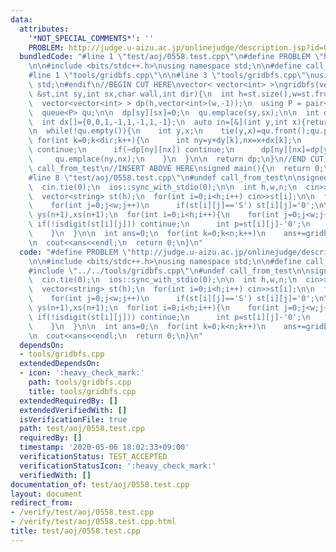 ```yaml
---
data:
  attributes:
    '*NOT_SPECIAL_COMMENTS*': ''
    PROBLEM: http://judge.u-aizu.ac.jp/onlinejudge/description.jsp?id=0558
  bundledCode: "#line 1 \"test/aoj/0558.test.cpp\"\n#define PROBLEM \"http://judge.u-aizu.ac.jp/onlinejudge/description.jsp?id=0558\"\
    \n\n#include <bits/stdc++.h>\nusing namespace std;\n\n#define call_from_test\n\
    #line 1 \"tools/gridbfs.cpp\"\n\n#line 3 \"tools/gridbfs.cpp\"\nusing namespace\
    \ std;\n#endif\n//BEGIN CUT HERE\nvector< vector<int> >\ngridbfs(vector<string>\
    \ &st,int sy,int sx,char wall,int dir){\n  int h=st.size(),w=st.front().size();\n\
    \  vector<vector<int> > dp(h,vector<int>(w,-1));\n  using P = pair<int, int>;\n\
    \  queue<P> qu;\n\n  dp[sy][sx]=0;\n  qu.emplace(sy,sx);\n\n  int dy[]={1,-1,0,0,1,1,-1,-1};\n\
    \  int dx[]={0,0,1,-1,1,-1,1,-1};\n  auto in=[&](int y,int x){return 0<=y&&y<h&&0<=x&&x<w;};\n\
    \n  while(!qu.empty()){\n    int y,x;\n    tie(y,x)=qu.front();qu.pop();\n   \
    \ for(int k=0;k<dir;k++){\n      int ny=y+dy[k],nx=x+dx[k];\n      if(!in(ny,nx)||st[ny][nx]==wall)\
    \ continue;\n      if(~dp[ny][nx]) continue;\n      dp[ny][nx]=dp[y][x]+1;\n \
    \     qu.emplace(ny,nx);\n    }\n  }\n\n  return dp;\n}\n//END CUT HERE\n#ifndef\
    \ call_from_test\n//INSERT ABOVE HERE\nsigned main(){\n  return 0;\n}\n#endif\n\
    #line 8 \"test/aoj/0558.test.cpp\"\n#undef call_from_test\n\nsigned main(){\n\
    \  cin.tie(0);\n  ios::sync_with_stdio(0);\n\n  int h,w,n;\n  cin>>h>>w>>n;\n\n\
    \  vector<string> st(h);\n  for(int i=0;i<h;i++) cin>>st[i];\n\n  for(int i=0;i<h;i++)\n\
    \    for(int j=0;j<w;j++)\n      if(st[i][j]=='S') st[i][j]='0';\n\n  vector<int>\
    \ ys(n+1),xs(n+1);\n  for(int i=0;i<h;i++){\n    for(int j=0;j<w;j++){\n     \
    \ if(!isdigit(st[i][j])) continue;\n      int p=st[i][j]-'0';\n      ys[p]=i;xs[p]=j;\n\
    \    }\n  }\n\n  int ans=0;\n  for(int k=0;k<n;k++)\n    ans+=gridbfs(st,ys[k],xs[k],'X',4)[ys[k+1]][xs[k+1]];\n\
    \n  cout<<ans<<endl;\n  return 0;\n}\n"
  code: "#define PROBLEM \"http://judge.u-aizu.ac.jp/onlinejudge/description.jsp?id=0558\"\
    \n\n#include <bits/stdc++.h>\nusing namespace std;\n\n#define call_from_test\n\
    #include \"../../tools/gridbfs.cpp\"\n#undef call_from_test\n\nsigned main(){\n\
    \  cin.tie(0);\n  ios::sync_with_stdio(0);\n\n  int h,w,n;\n  cin>>h>>w>>n;\n\n\
    \  vector<string> st(h);\n  for(int i=0;i<h;i++) cin>>st[i];\n\n  for(int i=0;i<h;i++)\n\
    \    for(int j=0;j<w;j++)\n      if(st[i][j]=='S') st[i][j]='0';\n\n  vector<int>\
    \ ys(n+1),xs(n+1);\n  for(int i=0;i<h;i++){\n    for(int j=0;j<w;j++){\n     \
    \ if(!isdigit(st[i][j])) continue;\n      int p=st[i][j]-'0';\n      ys[p]=i;xs[p]=j;\n\
    \    }\n  }\n\n  int ans=0;\n  for(int k=0;k<n;k++)\n    ans+=gridbfs(st,ys[k],xs[k],'X',4)[ys[k+1]][xs[k+1]];\n\
    \n  cout<<ans<<endl;\n  return 0;\n}\n"
  dependsOn:
  - tools/gridbfs.cpp
  extendedDependsOn:
  - icon: ':heavy_check_mark:'
    path: tools/gridbfs.cpp
    title: tools/gridbfs.cpp
  extendedRequiredBy: []
  extendedVerifiedWith: []
  isVerificationFile: true
  path: test/aoj/0558.test.cpp
  requiredBy: []
  timestamp: '2020-05-06 18:02:33+09:00'
  verificationStatus: TEST_ACCEPTED
  verificationStatusIcon: ':heavy_check_mark:'
  verifiedWith: []
documentation_of: test/aoj/0558.test.cpp
layout: document
redirect_from:
- /verify/test/aoj/0558.test.cpp
- /verify/test/aoj/0558.test.cpp.html
title: test/aoj/0558.test.cpp
---
```

